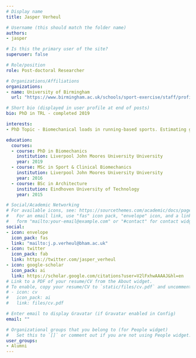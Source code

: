 ```yaml
---
# Display name
title: Jasper Verheul

# Username (this should match the folder name)
authors:
- jasper

# Is this the primary user of the site?
superuser: false

# Role/position
role: Post-doctoral Researcher

# Organizations/Affiliations
organizations:
- name: University of Birmingham
  url: "https://www.birmingham.ac.uk/schools/sport-exercise/staff/profile.aspx?ReferenceId=174541&Name=dr-jasper-verheul"

# Short bio (displayed in user profile at end of posts)
bio: PhD in TRL - completed 2019

interests:
- PhD Topic - Biomechanical loads in running-based sports. Estimating ground reaction forces from segemental accelerations

education:
  courses:
  - course: PhD in Biomechanics
    institution: Liverpool John Moores University University
    year: 2019
  - course: MSc in Sport & Clinical Biomechanics
    institution: Liverpool John Moores University University
    year: 2016
  - course: BSc in Architecture
    institution: Eindhoven University of Technology
    year: 2015

# Social/Academic Networking
# For available icons, see: https://sourcethemes.com/academic/docs/page-builder/#icons
#   For an email link, use "fas" icon pack, "envelope" icon, and a link in the
#   form "mailto:your-email@example.com" or "#contact" for contact widget.
social:
- icon: envelope
  icon_pack: fas
  link: "mailto:j.p.verheul@bham.ac.uk"
- icon: twitter
  icon_pack: fab
  link: https://twitter.com/jasper_verheul
- icon: google-scholar
  icon_pack: ai
  link: https://scholar.google.com/citations?user=V2lFxhwAAAAJ&hl=en
# Link to a PDF of your resume/CV from the About widget.
# To enable, copy your resume/CV to `static/files/cv.pdf` and uncomment the lines below.
# - icon: cv
#   icon_pack: ai
#   link: files/cv.pdf

# Enter email to display Gravatar (if Gravatar enabled in Config)
email: ""

# Organizational groups that you belong to (for People widget)
#   Set this to `[]` or comment out if you are not using People widget.
user_groups:
- Alumni
---
```

